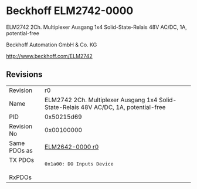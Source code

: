 # Beckhoff ELM2742-0000

ELM2742 2Ch. Multiplexer Ausgang 1x4 Solid-State-Relais 48V AC/DC, 1A, potential-free

Beckhoff Automation GmbH & Co. KG

http://www.beckhoff.com/ELM2742

## Revisions
<table>
<tr >
<td>Revision</td>
<td>r0</td>
</tr>
<tr >
<td>Name</td>
<td>ELM2742 2Ch. Multiplexer Ausgang 1x4 Solid-State-Relais 48V AC/DC, 1A, potential-free</td>
</tr>
<tr >
<td>PID</td>
<td>0x50215d69</td>
</tr>
<tr >
<td>Revision No</td>
<td>0x00100000</td>
</tr>
<tr >
<td>Same PDOs as</td>
<td><a href="ELM2642-0000">ELM2642-0000 r0</a></td>
</tr>
<tr class="txpdo">
<td rowspan=1 valign=top>TX PDOs</td>
<td><pre>0x1a00: DO Inputs Device</pre></td>
<td></td>
</tr>
<tr >
<td>RxPDOs</td>
<td></td>
</tr>
</table>
